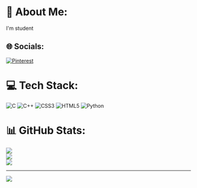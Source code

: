 # 💫 About Me:
I'm student


## 🌐 Socials:
[![Pinterest](https://img.shields.io/badge/Pinterest-%23E60023.svg?logo=Pinterest&logoColor=white)](https://pinterest.com/vinithashetty86) 

# 💻 Tech Stack:
![C](https://img.shields.io/badge/c-%2300599C.svg?style=flat&logo=c&logoColor=white) ![C++](https://img.shields.io/badge/c++-%2300599C.svg?style=flat&logo=c%2B%2B&logoColor=white) ![CSS3](https://img.shields.io/badge/css3-%231572B6.svg?style=flat&logo=css3&logoColor=white) ![HTML5](https://img.shields.io/badge/html5-%23E34F26.svg?style=flat&logo=html5&logoColor=white) ![Python](https://img.shields.io/badge/python-3670A0?style=flat&logo=python&logoColor=ffdd54)
# 📊 GitHub Stats:
![](https://github-readme-stats.vercel.app/api?username=puttishetty&theme=dark&hide_border=false&include_all_commits=true&count_private=true)<br/>
![](https://github-readme-streak-stats.herokuapp.com/?user=puttishetty&theme=dark&hide_border=false)<br/>
![](https://github-readme-stats.vercel.app/api/top-langs/?username=puttishetty&theme=dark&hide_border=false&include_all_commits=true&count_private=true&layout=compact)

---
[![](https://visitcount.itsvg.in/api?id=puttishetty&icon=0&color=0)](https://visitcount.itsvg.in)

<!-- Proudly created with GPRM ( https://gprm.itsvg.in ) -->
